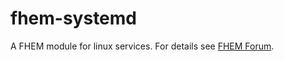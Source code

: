 # fhem-systemd
A FHEM module for linux services.
For details see [FHEM Forum](https://forum.fhem.de/index.php/topic,79952.html).
